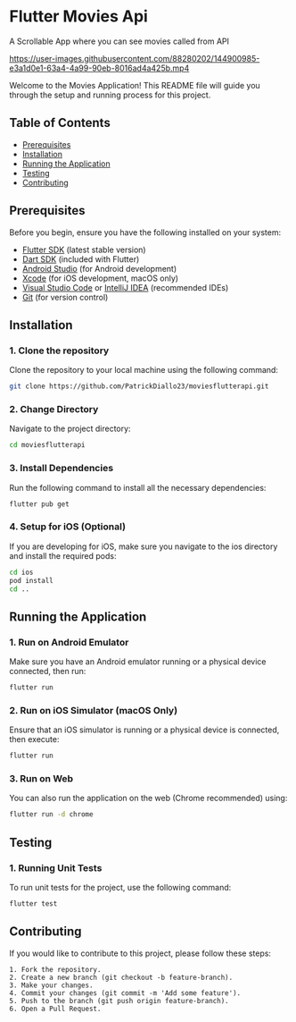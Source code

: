 # Flutter Movies Api

A Scrollable App where you can see movies called from API



https://user-images.githubusercontent.com/88280202/144900985-e3a1d0e1-63a4-4a99-90eb-8016ad4a425b.mp4

Welcome to the Movies Application! This README file will guide you through the setup and running process for this project.

## Table of Contents

- [Prerequisites](#prerequisites)
- [Installation](#installation)
- [Running the Application](#running-the-application)
- [Testing](#testing)
- [Contributing](#contributing)

## Prerequisites

Before you begin, ensure you have the following installed on your system:

- [Flutter SDK](https://flutter.dev/docs/get-started/install) (latest stable version)
- [Dart SDK](https://dart.dev/get-dart) (included with Flutter)
- [Android Studio](https://developer.android.com/studio) (for Android development)
- [Xcode](https://developer.apple.com/xcode/) (for iOS development, macOS only)
- [Visual Studio Code](https://code.visualstudio.com/) or [IntelliJ IDEA](https://www.jetbrains.com/idea/) (recommended IDEs)
- [Git](https://git-scm.com/) (for version control)

## Installation

### 1. Clone the repository

Clone the repository to your local machine using the following command:

```bash
git clone https://github.com/PatrickDiallo23/moviesflutterapi.git
```

### 2. Change Directory

Navigate to the project directory:

```bash
cd moviesflutterapi
```
### 3. Install Dependencies

Run the following command to install all the necessary dependencies:

```bash
flutter pub get
```
### 4. Setup for iOS (Optional)

If you are developing for iOS, make sure you navigate to the ios directory and install the required pods:

```bash
cd ios
pod install
cd ..
```
## Running the Application

### 1. Run on Android Emulator
Make sure you have an Android emulator running or a physical device connected, then run:

```bash
flutter run
```

### 2. Run on iOS Simulator (macOS Only)
Ensure that an iOS simulator is running or a physical device is connected, then execute:

```bash
flutter run
```

### 3. Run on Web
You can also run the application on the web (Chrome recommended) using:

```bash
flutter run -d chrome
```

## Testing

### 1. Running Unit Tests
To run unit tests for the project, use the following command:

```bash
flutter test
```

## Contributing
If you would like to contribute to this project, please follow these steps:

```
1. Fork the repository.
2. Create a new branch (git checkout -b feature-branch).
3. Make your changes.
4. Commit your changes (git commit -m 'Add some feature').
5. Push to the branch (git push origin feature-branch).
6. Open a Pull Request.
```
